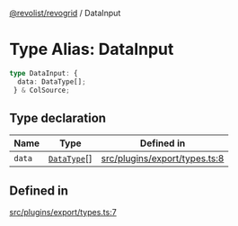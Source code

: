 [@revolist/revogrid](README.md) / DataInput

# Type Alias: DataInput

```ts
type DataInput: {
  data: DataType[];
 } & ColSource;
```

## Type declaration

| Name | Type | Defined in |
| ------ | ------ | ------ |
| `data` | [`DataType`](TypeAlias.DataType.md)[] | [src/plugins/export/types.ts:8](https://github.com/revolist/revogrid/blob/93797f94eaa9e63cf9af5b06a562d49fdbb8dcd2/src/plugins/export/types.ts#L8) |

## Defined in

[src/plugins/export/types.ts:7](https://github.com/revolist/revogrid/blob/93797f94eaa9e63cf9af5b06a562d49fdbb8dcd2/src/plugins/export/types.ts#L7)
